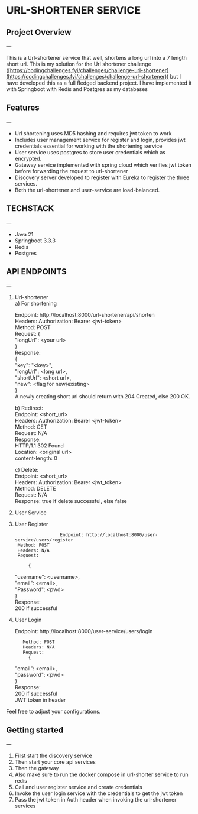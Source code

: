 # URL-SHORTENER SERVICE

## Project Overview

—

This is a Url-shortener service that well, shortens a long url into a 7 length short url. This is my solution for the Url shortener challenge ([https://codingchallenges.fyi/challenges/challenge-url-shortener](https://codingchallenges.fyi/challenges/challenge-url-shortener)) but I have developed this as a full fledged backend project. I have implemented it with Springboot with Redis and Postgres as my databases

## Features

—

* Url shortening uses MD5 hashing and requires jwt token to work  
* Includes user management service for register and login, provides jwt credentials essential for working with the shortening service  
* User service uses postgres to store user credentials which as encrypted.  
* Gateway service implemented with spring cloud which verifies jwt token before forwarding the request to url-shortener  
* Discovery server developed to register with Eureka to register the three services.  
* Both the url-shortener and user-service are load-balanced.

## TECHSTACK

—

* Java 21  
* Springboot 3.3.3  
* Redis  
* Postgres

## API ENDPOINTS

—

1) Url-shortener  
   a) For shortening 

    Endpoint: http://localhost:8000/url-shortener/api/shorten  
    Headers: Authorization: Bearer \<jwt-token\>  
    Method: POST  
    Request: {  
       "longUrl": \<your url\>  
   }  
   Response:   
   {  
       "key": "\<key\>",  
       "longUrl": \<long url\>,  
       "shortUrl": \<short url\>,  
       "new": \<flag for new/existing\>  
   }  
   A newly creating short url should return with 204 Created, else 200 OK.  
   

	b) Redirect:  
		Endpoint: \<short\_url\>  
		Headers: Authorization: Bearer \<jwt-token\>  
		Method: GET  
		Request: N/A  
		Response:  
		HTTP/1.1 302 Found  
Location: \<original url\>  
content-length: 0

	c) Delete:  
		Endpoint: \<short\_url\>  
		Headers: Authorization: Bearer \<jwt\_token\>  
		Method: DELETE  
		Request: N/A  
		Response: true if delete successful, else false

2) User Service    
1) User Register

                        Endpoint: http://localhost:8000/user-service/users/register  
		Method: POST  
		Headers: N/A  
		Request:

			{  
    "username": \<username\>,  
    "email": \<email\>,  
    "Password": \<pwd\>  
}  
		  Response:  
			200 if successful

2) User Login

     Endpoint: http://localhost:8000/user-service/users/login

		  Method: POST  
		  Headers: N/A  
		  Request:  
			{  
    "email": \<email\>,  
    "password": \<pwd\>  
}  
		  Response:  
			200 if successful  
			JWT token in header

Feel free to adjust your configurations.

## Getting started

—

1) First start the discovery service  
2) Then start your core api services  
3) Then the gateway  
4) Also make sure to run the docker compose in url-shorter service to run redis  
5) Call and user register service and create credentials  
6) Invoke the user login service with the credentials to get the jwt token  
7) Pass the jwt token in Auth header when invoking the url-shortener services

   

